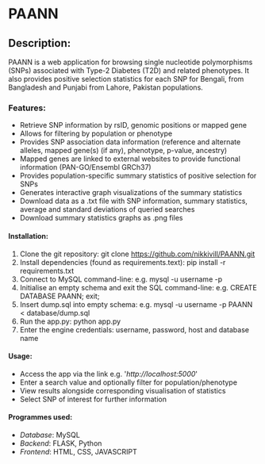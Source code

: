 # PAANN

## Description: 
PAANN is a web application for browsing single nucleotide polymorphisms (SNPs) associated with Type-2 Diabetes (T2D) and related phenotypes. 
It also provides positive selection statistics for each SNP for Bengali, from Bangladesh and Punjabi from Lahore, Pakistan populations.

### Features:
- Retrieve SNP information by rsID, genomic positions or mapped gene
- Allows for filtering by population or phenotype
- Provides SNP association data information (reference and alternate alleles, mapped gene(s) (if any), phenotype, p-value, ancestry)
- Mapped genes are linked to external websites to provide functional information (PAN-GO/Ensembl GRCh37) 
- Provides population-specific summary statistics of positive selection for SNPs 
- Generates interactive graph visualizations of the summary statistics
- Download data as a .txt file with SNP information, summary statistics, average and standard deviations of queried searches
- Download summary statistics graphs as .png files
  
#### Installation:
1. Clone the git repository: git clone https://github.com/nikkivill/PAANN.git
2. Install dependencies (found as requirements.text): pip install -r requirements.txt
4. Connect to MySQL command-line: e.g. mysql -u username -p
5. Initialise an empty schema and exit the SQL command-line: e.g. CREATE DATABASE PAANN; exit;
6. Insert dump.sql into empty schema: e.g. mysql -u username -p PAANN < database/dump.sql
7. Run the app.py: python app.py
8. Enter the engine credentials: username, password, host and database name

#### Usage:
- Access the app via the link e.g. '_http://localhost:5000_'
- Enter a search value and optionally filter for population/phenotype
- View results alongside corresponding visualisation of statistics
- Select SNP of interest for further information

#### Programmes used:
- *Database*: MySQL
- *Backend*: FLASK, Python
- *Frontend*: HTML, CSS, JAVASCRIPT
